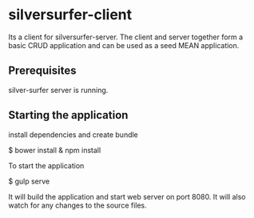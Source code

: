 silversurfer-client
====================

Its a client for silversurfer-server. The client and server together form a basic CRUD application and can be used as a seed MEAN application.


Prerequisites
--------------

silver-surfer server is running.

Starting the application
-------------------------

install dependencies and create bundle

$ bower install & npm install

To start the application

$ gulp serve

It will build the application and start web server on port 8080. It will also watch for any changes to the source files.
